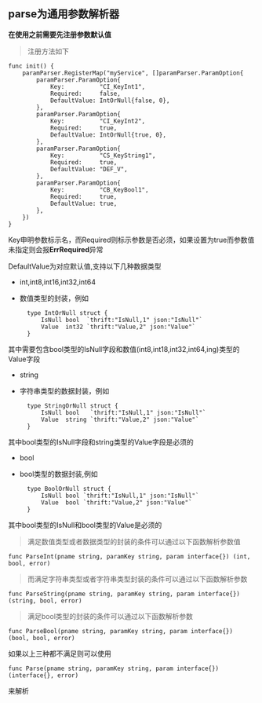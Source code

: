 ## parse为通用参数解析器 ##

**在使用之前需要先注册参数默认值**

> 注册方法如下

	func init() {
		paramParser.RegisterMap("myService", []paramParser.ParamOption{
			paramParser.ParamOption{
				Key:          "CI_KeyInt1",
				Required:     false,
				DefaultValue: IntOrNull{false, 0},
			},
			paramParser.ParamOption{
				Key:          "CI_KeyInt2",
				Required:     true,
				DefaultValue: IntOrNull{true, 0},
			},
			paramParser.ParamOption{
				Key:          "CS_KeyString1",
				Required:     true,
				DefaultValue: "DEF_V",
			},
			paramParser.ParamOption{
				Key:          "CB_KeyBool1",
				Required:     true,
				DefaultValue: true,
			},
		})
	}
Key申明参数标示名，而Required则标示参数是否必须，如果设置为true而参数值未指定则会报**ErrRequired**异常

DefaultValue为对应默认值,支持以下几种数据类型

- int,int8,int16,int32,int64
- 数值类型的封装，例如

		type IntOrNull struct {
			IsNull bool  `thrift:"IsNull,1" json:"IsNull"`
			Value  int32 `thrift:"Value,2" json:"Value"`
		}
其中需要包含bool类型的IsNull字段和数值(int8,int18,int32,int64,ing)类型的Value字段
- string
- 字符串类型的数据封装，例如

		type StringOrNull struct {
			IsNull bool   `thrift:"IsNull,1" json:"IsNull"`
			Value  string `thrift:"Value,2" json:"Value"`
		}
其中bool类型的IsNull字段和string类型的Value字段是必须的
- bool
- bool类型的数据封装,例如

		type BoolOrNull struct {
			IsNull bool `thrift:"IsNull,1" json:"IsNull"`
			Value  bool `thrift:"Value,2" json:"Value"`
		}
其中bool类型的IsNull和bool类型的Value是必须的
> 满足数值类型或者数据类型的封装的条件可以通过以下函数解析参数值

	func ParseInt(pname string, paramKey string, param interface{}) (int, bool, error)

> 而满足字符串类型或者字符串类型封装的条件可以通过以下函数解析参数

	func ParseString(pname string, paramKey string, param interface{}) (string, bool, error)

> 满足bool类型的封装的条件可以通过以下函数解析参数

	func ParseBool(pname string, paramKey string, param interface{}) (bool, bool, error)

如果以上三种都不满足则可以使用

	func Parse(pname string, paramKey string, param interface{}) (interface{}, error) 
来解析
